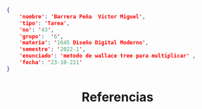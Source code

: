 ```json
{
    'nombre': 'Barrera Peña  Víctor Miguel',
    'tipo': 'Tarea',
    'no': '43',
    'grupo':  '6',
    'materia': '1645 Diseño Digital Moderno',
    'semestre': '2022-1',
    'enunciado': 'metodo de wallace tree para multiplicar' ,
    'fecha': '23-10-221'
}
```

<style>
    body{
  text-align: justify;
}
    h1{
        font-weight: bold;
        text-align:center;
    }
    p::first-letter{
  font-size: 1.3rem;
}
 a{
  text-decoration: none;
}
</style>




# Referencias

